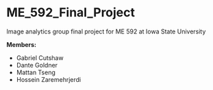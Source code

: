 # ME_592_Final_Project
Image analytics group final project for ME 592 at Iowa State University


**Members:**
- Gabriel Cutshaw
- Dante Goldner
- Mattan Tseng
- Hossein Zaremehrjerdi

